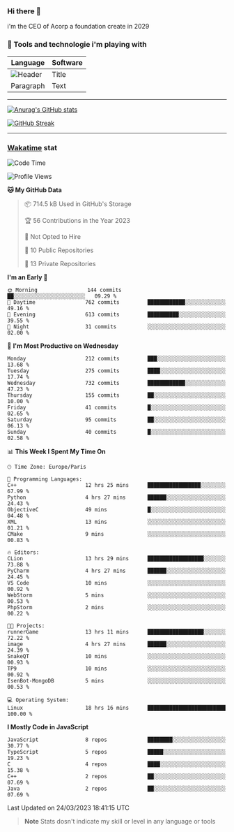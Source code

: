 ### Hi there 👋

i'm the CEO of Acorp a foundation create in 2029  

### 🧰 Tools and technologie i'm playing with

 | Language | Software |
| ----------- | ----------- |
| ![Header](https://img.shields.io/badge/Nuxt3-green&style=for-the-badge&logo=nustjs&logoColor=00DC82) | Title |
| Paragraph | Text |

---

[![Anurag's GitHub stats](https://github-readme-stats.vercel.app/api?username=ackimixs&show_icons=true&theme=github_dark&count_private=true)](https://www.ackimixs.xyz)

[![GitHub Streak](https://github-readme-streak-stats.herokuapp.com?user=Ackimixs&theme=github-dark-blue&date_format=j%20M%5B%20Y%5D&mode=weekly)](https://git.io/streak-stats)

---
 
 ### [Wakatime](https://wakatime.com/) stat

<!--START_SECTION:waka-->
![Code Time](http://img.shields.io/badge/Code%20Time-452%20hrs%205%20mins-blue)

![Profile Views](http://img.shields.io/badge/Profile%20Views-1-blue)

**🐱 My GitHub Data** 

> 📦 714.5 kB Used in GitHub's Storage 
 > 
> 🏆 56 Contributions in the Year 2023
 > 
> 🚫 Not Opted to Hire
 > 
> 📜 10 Public Repositories 
 > 
> 🔑 13 Private Repositories 
 > 
**I'm an Early 🐤** 

```text
🌞 Morning                144 commits         ██░░░░░░░░░░░░░░░░░░░░░░░   09.29 % 
🌆 Daytime                762 commits         ████████████░░░░░░░░░░░░░   49.16 % 
🌃 Evening                613 commits         ██████████░░░░░░░░░░░░░░░   39.55 % 
🌙 Night                  31 commits          ░░░░░░░░░░░░░░░░░░░░░░░░░   02.00 % 
```
📅 **I'm Most Productive on Wednesday** 

```text
Monday                   212 commits         ███░░░░░░░░░░░░░░░░░░░░░░   13.68 % 
Tuesday                  275 commits         ████░░░░░░░░░░░░░░░░░░░░░   17.74 % 
Wednesday                732 commits         ████████████░░░░░░░░░░░░░   47.23 % 
Thursday                 155 commits         ██░░░░░░░░░░░░░░░░░░░░░░░   10.00 % 
Friday                   41 commits          █░░░░░░░░░░░░░░░░░░░░░░░░   02.65 % 
Saturday                 95 commits          ██░░░░░░░░░░░░░░░░░░░░░░░   06.13 % 
Sunday                   40 commits          █░░░░░░░░░░░░░░░░░░░░░░░░   02.58 % 
```


📊 **This Week I Spent My Time On** 

```text
🕑︎ Time Zone: Europe/Paris

💬 Programming Languages: 
C++                      12 hrs 25 mins      █████████████████░░░░░░░░   67.99 % 
Python                   4 hrs 27 mins       ██████░░░░░░░░░░░░░░░░░░░   24.43 % 
ObjectiveC               49 mins             █░░░░░░░░░░░░░░░░░░░░░░░░   04.48 % 
XML                      13 mins             ░░░░░░░░░░░░░░░░░░░░░░░░░   01.21 % 
CMake                    9 mins              ░░░░░░░░░░░░░░░░░░░░░░░░░   00.83 % 

🔥 Editors: 
CLion                    13 hrs 29 mins      ██████████████████░░░░░░░   73.88 % 
PyCharm                  4 hrs 27 mins       ██████░░░░░░░░░░░░░░░░░░░   24.45 % 
VS Code                  10 mins             ░░░░░░░░░░░░░░░░░░░░░░░░░   00.92 % 
WebStorm                 5 mins              ░░░░░░░░░░░░░░░░░░░░░░░░░   00.53 % 
PhpStorm                 2 mins              ░░░░░░░░░░░░░░░░░░░░░░░░░   00.22 % 

🐱‍💻 Projects: 
runnerGame               13 hrs 11 mins      ██████████████████░░░░░░░   72.22 % 
image                    4 hrs 27 mins       ██████░░░░░░░░░░░░░░░░░░░   24.39 % 
SnakeQT                  10 mins             ░░░░░░░░░░░░░░░░░░░░░░░░░   00.93 % 
TP9                      10 mins             ░░░░░░░░░░░░░░░░░░░░░░░░░   00.92 % 
IsenBot-MongoDB          5 mins              ░░░░░░░░░░░░░░░░░░░░░░░░░   00.53 % 

💻 Operating System: 
Linux                    18 hrs 16 mins      █████████████████████████   100.00 % 
```

**I Mostly Code in JavaScript** 

```text
JavaScript               8 repos             ████████░░░░░░░░░░░░░░░░░   30.77 % 
TypeScript               5 repos             █████░░░░░░░░░░░░░░░░░░░░   19.23 % 
C                        4 repos             ████░░░░░░░░░░░░░░░░░░░░░   15.38 % 
C++                      2 repos             ██░░░░░░░░░░░░░░░░░░░░░░░   07.69 % 
Java                     2 repos             ██░░░░░░░░░░░░░░░░░░░░░░░   07.69 % 
```




 Last Updated on 24/03/2023 18:41:15 UTC
<!--END_SECTION:waka-->

> **Note**
> Stats dosn't indicate my skill or level in any language or tools
